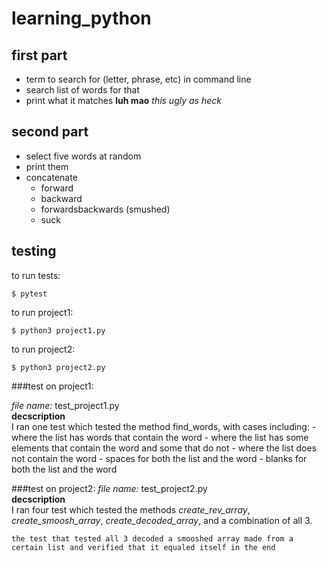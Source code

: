 # learning_python

## first part  

- term to search for (letter, phrase, etc) in command line
- search list of words for that
- print what it matches 
**luh mao** *this ugly as heck*

## second part  

- select five words at random  
- print them
- concatenate  
	- forward
	- backward
	- forwardsbackwards (smushed)
	- suck

## testing 

to run tests:  
```
$ pytest 
``` 
to run project1:  
```
$ python3 project1.py
``` 
to run project2:  
```
$ python3 project2.py
``` 
###test on project1:

*file name:* test_project1.py  
**decscription**   
	I ran one test which tested the method find_words, with cases including:
		- where the list has words that contain the word
		- where the list has some elements that contain the word and some that do not
		- where the list does not contain the word
		- spaces for both the list and the word
		- blanks for both the list and the word

###test on project2:
*file name:* test_project2.py  
**decscription**   
	I ran four test which tested the methods *create_rev_array*, *create_smoosh_array*, *create_decoded_array*, and a combination of all 3. 

	the test that tested all 3 decoded a smooshed array made from a certain list and verified that it equaled itself in the end


 
